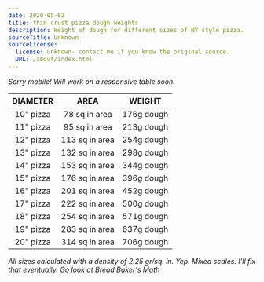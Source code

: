 ```yaml
---
date: 2020-05-02
title: thin crust pizza dough weights
description: Weight of dough for different sizes of NY style pizza.
sourceTitle: Unknown
sourceLicense:
  license: unknown- contact me if you know the original source.
  URL: /about/index.html
---
```


_Sorry mobile! Will work on a responsive table soon._

| DIAMETER  |      AREA      |   WEIGHT   |
| :-------: | :------------: | :--------: |
| 10" pizza | 78 sq in area  | 176g dough |
| 11" pizza | 95 sq in area  | 213g dough |
| 12" pizza | 113 sq in area | 254g dough |
| 13" pizza | 132 sq in area | 298g dough |
| 14" pizza | 153 sq in area | 344g dough |
| 15" pizza | 176 sq in area | 396g dough |
| 16" pizza | 201 sq in area | 452g dough |
| 17" pizza | 222 sq in area | 500g dough |
| 18" pizza | 254 sq in area | 571g dough |
| 19" pizza | 283 sq in area | 637g dough |
| 20" pizza | 314 sq in area | 706g dough |

_All sizes calculated with a density of 2.25 gr/sq. in. Yep. Mixed scales. I'll fix that eventually. Go look at [Bread Baker's Math](/concepts/bakers-math/)_
